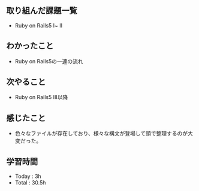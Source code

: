 ## 取り組んだ課題一覧
- Ruby on Rails5 Ⅰ~ Ⅱ
## わかったこと
  - Ruby on Rails5の一連の流れ
## 次やること
  - Ruby on Rails5 Ⅲ以降
## 感じたこと
  - 色々なファイルが存在しており、様々な構文が登場して頭で整理するのが大変だった。
## 学習時間
  - Today : 3h
  - Total : 30.5h
